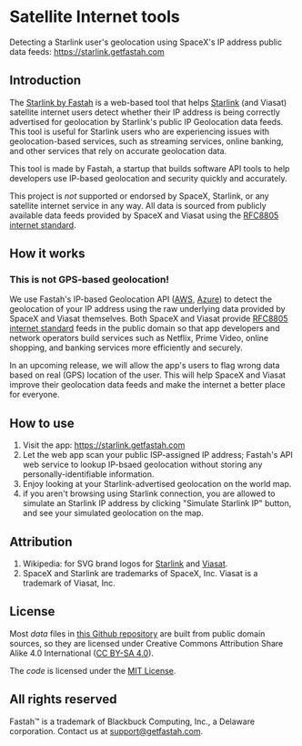 # Satellite Internet tools

Detecting a Starlink user's geolocation using SpaceX's IP address public data feeds: https://starlink.getfastah.com


## Introduction

The [Starlink by Fastah](https://starlink.getfastah.com) is a web-based tool that helps [Starlink](https://www.starlink.com) (and Viasat) satellite internet users detect whether their IP address is being correctly advertised for geolocation by Starlink's public IP Geolocation data feeds. This tool is useful for Starlink users who are experiencing issues with geolocation-based services, such as streaming services, online banking, and other services that rely on accurate geolocation data.

This tool is made by Fastah, a startup that builds software API tools to help developers use IP-based geolocation and security quickly and accurately. 

This project is *not* supported or endorsed by SpaceX, Starlink, or any satellite internet service in any way. All data is sourced from publicly available data feeds provided by SpaceX and Viasat using the [RFC8805 internet standard](https://www.rfc-editor.org/rfc/rfc8805).

## How it works

### This is not GPS-based geolocation!

We use Fastah's IP-based Geolocation API ([AWS](https://aws.amazon.com/marketplace/pp/B084VR96P3), [Azure](https://azuremarketplace.microsoft.com/en-us/marketplace/apps/fastah.ip_location_api_01)) to detect the geolocation of your IP address using the raw underlying data provided by SpaceX and Viasat themselves. Both SpaceX and Viasat provide [RFC8805 internet standard](https://www.rfc-editor.org/rfc/rfc8805) feeds in the public domain so that app developers and network operators build services such as Netflix, Prime Video, online shopping, and banking services more efficiently and securely. 

In an upcoming release, we will allow the app's users to flag wrong data based on real (GPS) location of the user. This will help SpaceX and Viasat improve their geolocation data feeds and make the internet a better place for everyone.

## How to use

1. Visit the app: <https://starlink.getfastah.com>
2. Let the web app scan your public ISP-assigned IP address; Fastah's API web service to lookup IP-bsaed geolocation without storing any personally-identifiable information.
3. Enjoy looking at your Starlink-advertised geolocation on the world map. 
4. if you aren't browsing using Starlink connection, you are allowed to simulate an Starlink IP address by clicking "Simulate Starlink IP" button, and see your simulated geolocation on the map.

## Attribution

1. Wikipedia: for SVG brand logos for [Starlink](https://en.m.wikipedia.org/wiki/File:Starlink_Logo.svg) and [Viasat](https://en.m.wikipedia.org/wiki/File:Starlink_Logo.svg). 
2. SpaceX and Starlink are trademarks of SpaceX, Inc. Viasat is a trademark of Viasat, Inc.

## License
Most *data* files in [this Github repository](https://github.com/fastah/space/) are built from public domain sources, so they are licensed under Creative Commons Attribution Share Alike 4.0 International ([CC BY-SA 4.0](https://choosealicense.com/licenses/cc-by-sa-4.0/)). 

The *code* is licensed under the [MIT License](https://choosealicense.com/licenses/mit/).

## All rights reserved

Fastah™ is a trademark of Blackbuck Computing, Inc., a Delaware corporation. Contact us at support@getfastah.com. 
